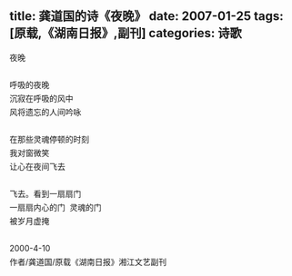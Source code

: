 title: 龚道国的诗《夜晚》
date: 2007-01-25
tags: [原载,《湖南日报》,副刊]
categories: 诗歌
---
 <p style="MArGin: 0cm 0cm 0pt; Line-HeiGHT: 18pt; mso-line-height-rule: exactly">  夜晚</p> 
 <p style="MArGin: 0cm 0cm 0pt; Line-HeiGHT: 18pt; mso-line-height-rule: exactly"> &nbsp;</p> 
 <p style="MArGin: 0cm 0cm 0pt; Line-HeiGHT: 18pt; mso-line-height-rule: exactly">  呼吸的夜晚</p> 
<!-- more --><p style="MArGin: 0cm 0cm 0pt; Line-HeiGHT: 18pt; mso-line-height-rule: exactly">  沉寂在呼吸的风中</p> 
 <p style="MArGin: 0cm 0cm 0pt; Line-HeiGHT: 18pt; mso-line-height-rule: exactly">  风将遗忘的人间吟咏</p> 
 <p style="MArGin: 0cm 0cm 0pt; Line-HeiGHT: 18pt; mso-line-height-rule: exactly"> &nbsp;</p> 
 <p style="MArGin: 0cm 0cm 0pt; Line-HeiGHT: 18pt; mso-line-height-rule: exactly">  在那些灵魂停顿的时刻</p> 
 <p style="MArGin: 0cm 0cm 0pt; Line-HeiGHT: 18pt; mso-line-height-rule: exactly">  我对窗微笑</p> 
 <p style="MArGin: 0cm 0cm 0pt; Line-HeiGHT: 18pt; mso-line-height-rule: exactly">  让心在夜间飞去</p> 
 <p style="MArGin: 0cm 0cm 0pt; Line-HeiGHT: 18pt; mso-line-height-rule: exactly"> &nbsp;</p> 
 <p style="MArGin: 0cm 0cm 0pt; Line-HeiGHT: 18pt; mso-line-height-rule: exactly">  飞去。看到一扇扇门</p> 
 <p style="MArGin: 0cm 0cm 0pt; Line-HeiGHT: 18pt; mso-line-height-rule: exactly">  一扇扇内心的门&nbsp; 灵魂的门</p> 
 <p style="MArGin: 0cm 0cm 0pt; Line-HeiGHT: 18pt; mso-line-height-rule: exactly">  被岁月虚掩</p> 
 <p style="MArGin: 0cm 0cm 0pt; Line-HeiGHT: 18pt; mso-line-height-rule: exactly"> &nbsp;</p> 
 <p style="MArGin: 0cm 0cm 0pt; Line-HeiGHT: 18pt; mso-line-height-rule: exactly"> 2000-4-10</p> 
 <p style="MArGin: 0cm 0cm 0pt; Line-HeiGHT: 18pt; mso-line-height-rule: exactly"> 作者/龚道国/原载《湖南日报》湘江文艺副刊</p> 
